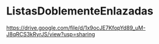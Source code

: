 # ListasDoblementeEnlazadas
https://drive.google.com/file/d/1x9ocJE7KfopYd89_uM-J8qRCS3kRyrJS/view?usp=sharing
